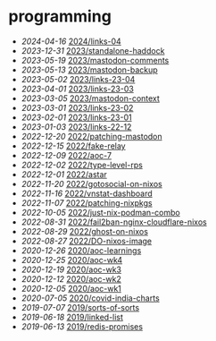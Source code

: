 # programming
- *2024-04-16* [2024/links-04](/2024/links-04)
- *2023-12-31* [2023/standalone-haddock](/2023/standalone-haddock)
- *2023-05-19* [2023/mastodon-comments](/2023/mastodon-comments)
- *2023-05-13* [2023/mastodon-backup](/2023/mastodon-backup)
- *2023-05-02* [2023/links-23-04](/2023/links-23-04)
- *2023-04-01* [2023/links-23-03](/2023/links-23-03)
- *2023-03-05* [2023/mastodon-context](/2023/mastodon-context)
- *2023-03-01* [2023/links-23-02](/2023/links-23-02)
- *2023-02-01* [2023/links-23-01](/2023/links-23-01)
- *2023-01-03* [2023/links-22-12](/2023/links-22-12)
- *2022-12-20* [2022/patching-mastodon](/2022/patching-mastodon)
- *2022-12-15* [2022/fake-relay](/2022/fake-relay)
- *2022-12-09* [2022/aoc-7](/2022/aoc-7)
- *2022-12-02* [2022/type-level-rps](/2022/type-level-rps)
- *2022-12-01* [2022/astar](/2022/astar)
- *2022-11-20* [2022/gotosocial-on-nixos](/2022/gotosocial-on-nixos)
- *2022-11-16* [2022/vnstat-dashboard](/2022/vnstat-dashboard)
- *2022-11-07* [2022/patching-nixpkgs](/2022/patching-nixpkgs)
- *2022-10-05* [2022/just-nix-podman-combo](/2022/just-nix-podman-combo)
- *2022-08-31* [2022/fail2ban-nginx-cloudflare-nixos](/2022/fail2ban-nginx-cloudflare-nixos)
- *2022-08-29* [2022/ghost-on-nixos](/2022/ghost-on-nixos)
- *2022-08-27* [2022/DO-nixos-image](/2022/DO-nixos-image)
- *2020-12-26* [2020/aoc-learnings](/2020/aoc-learnings)
- *2020-12-25* [2020/aoc-wk4](/2020/aoc-wk4)
- *2020-12-19* [2020/aoc-wk3](/2020/aoc-wk3)
- *2020-12-12* [2020/aoc-wk2](/2020/aoc-wk2)
- *2020-12-05* [2020/aoc-wk1](/2020/aoc-wk1)
- *2020-07-05* [2020/covid-india-charts](/2020/covid-india-charts)
- *2019-07-07* [2019/sorts-of-sorts](/2019/sorts-of-sorts)
- *2019-06-18* [2019/linked-list](/2019/linked-list)
- *2019-06-13* [2019/redis-promises](/2019/redis-promises)
